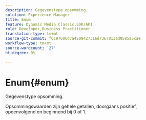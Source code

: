 ```yaml
---
description: Gegevenstype opsomming.
solution: Experience Manager
title: Enum
feature: Dynamic Media Classic,SDK/API
role: Developer,Business Practitioner
translation-type: tm+mt
source-git-commit: f6c97606d7a4209427316d7367013ad9585a5cae
workflow-type: tm+mt
source-wordcount: '27'
ht-degree: 0%

---
```



# Enum{#enum}

Gegevenstype opsomming.

Opsommingswaarden zijn gehele getallen, doorgaans positief, opeenvolgend en beginnend bij 0 of 1.
